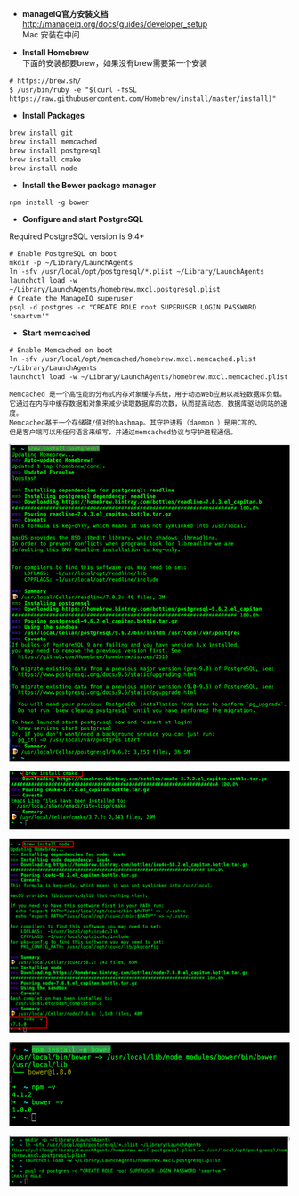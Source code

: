 
* **manageIQ官方安装文档**    
http://manageiq.org/docs/guides/developer_setup    
Mac 安装在中间

* **Install Homebrew**    
下面的安装都要brew，如果没有brew需要第一个安装
```
# https://brew.sh/
$ /usr/bin/ruby -e "$(curl -fsSL https://raw.githubusercontent.com/Homebrew/install/master/install)"
```

* **Install Packages**     

```
brew install git
brew install memcached
brew install postgresql
brew install cmake
brew install node
```

* **Install the Bower package manager**     

```
npm install -g bower
```

* **Configure and start PostgreSQL**    

Required PostgreSQL version is 9.4+     
```
# Enable PostgreSQL on boot
mkdir -p ~/Library/LaunchAgents
ln -sfv /usr/local/opt/postgresql/*.plist ~/Library/LaunchAgents
launchctl load -w ~/Library/LaunchAgents/homebrew.mxcl.postgresql.plist
# Create the ManageIQ superuser
psql -d postgres -c "CREATE ROLE root SUPERUSER LOGIN PASSWORD 'smartvm'"
```

* **Start memcached**    

```
# Enable Memcached on boot
ln -sfv /usr/local/opt/memcached/homebrew.mxcl.memcached.plist ~/Library/LaunchAgents
launchctl load -w ~/Library/LaunchAgents/homebrew.mxcl.memcached.plist
```
```
Memcached 是一个高性能的分布式内存对象缓存系统，用于动态Web应用以减轻数据库负载。
它通过在内存中缓存数据和对象来减少读取数据库的次数，从而提高动态、数据库驱动网站的速度。
Memcached基于一个存储键/值对的hashmap。其守护进程（daemon ）是用C写的，
但是客户端可以用任何语言来编写，并通过memcached协议与守护进程通信。
```

![](./img/002-manageiq.png)     

![](./img/003-manageiq.png)      

![](./img/004-manageiq.png)    

![](./img/005-manageiq.png)     

![](./img/006-manageiq.png)